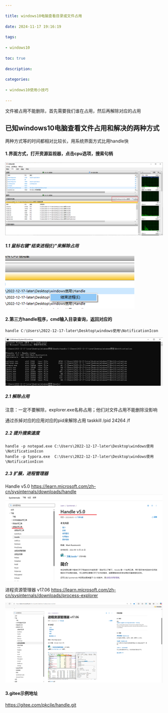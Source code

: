 ```yaml
---

title: windows10电脑查看目录或文件占用

date: 2024-11-17 19:16:19

tags: 

- windows10

toc: true

description: 

categories: 

- windows10使用小技巧 

---
```

文件被占用不能删除，首先需要我们谁在占用，然后再解除对应的占用

## 已知windows10电脑查看文件占用和解决的两种方式

两种方式等的时间都相对比较长，用系统界面方式比用handle快

#### 1.界面方式，打开资源监视器，点击cpu选项，搜索句柄
![alt text](./2024-11-17-windows10电脑查看文件占用和解决的两种方式/image-1.png)
##### 1.1 鼠标右键"结束进程(E)"来解除占用
![alt text](./2024-11-17-windows10电脑查看文件占用和解决的两种方式/image-2.png)


#### 2.第三方handle程序，cmd输入目录查询，返回对应的
```
handle C:\Users\2022-12-17-later\Desktop\windows使用\NotificationIcon
```
![alt text](./2024-11-17-windows10电脑查看文件占用和解决的两种方式/image.png)

##### 2.1 解除占用
注意：一定不要解除，explorer.exe名称占用；他们对文件占用不能删除没影响

通过杀掉对应的应用对应的pid来解除占用
taskkill /pid 24264 /f

##### 2.2 提升搜索速度
```
handle -p notepad.exe C:\Users\2022-12-17-later\Desktop\windows使用\NotificationIcon
handle -p typora.exe  C:\Users\2022-12-17-later\Desktop\windows使用\NotificationIcon
```

##### 2.3 扩展，进程管理器
Handle v5.0
https://learn.microsoft.com/zh-cn/sysinternals/downloads/handle
![alt text](./2024-11-17-windows10电脑查看文件占用和解决的两种方式/image-4.png)

进程资源管理器 v17.06
https://learn.microsoft.com/zh-cn/sysinternals/downloads/process-explorer

![alt text](./2024-11-17-windows10电脑查看文件占用和解决的两种方式/image-3.png)

#### 3.gitee示例地址
https://gitee.com/pkcile/handle.git








